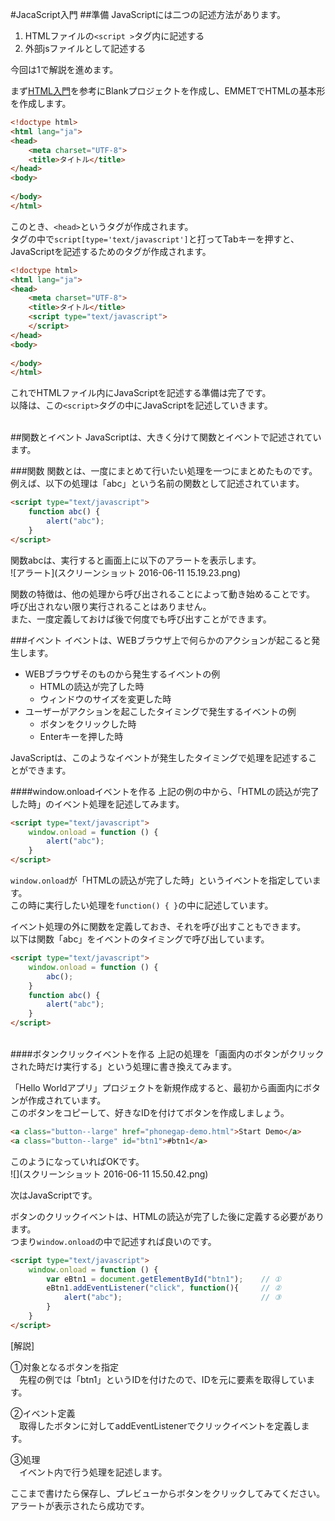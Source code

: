 #JacaScript入門
##準備
JavaScriptには二つの記述方法があります。

1. HTMLファイルの`<script >`タグ内に記述する
2. 外部jsファイルとして記述する

今回は1で解説を進めます。  

まず[HTML入門](https://koriyamadojo.gitbooks.io/basic_course/content/intro_html.html)を参考にBlankプロジェクトを作成し、EMMETでHTMLの基本形を作成します。
```html
<!doctype html>
<html lang="ja">
<head>
    <meta charset="UTF-8">
	<title>タイトル</title>
</head>
<body>
	
</body>
</html>

```
このとき、`<head>`というタグが作成されます。  
タグの中で`script[type='text/javascript']`と打ってTabキーを押すと、JavaScriptを記述するためのタグが作成されます。
```html
<!doctype html>
<html lang="ja">
<head>
    <meta charset="UTF-8">
	<title>タイトル</title>
    <script type="text/javascript">
    </script>
</head>
<body>
	
</body>
</html>

```
これでHTMLファイル内にJavaScriptを記述する準備は完了です。  
以降は、この`<script>`タグの中にJavaScriptを記述していきます。

<br>
##関数とイベント
JavaScriptは、大きく分けて関数とイベントで記述されています。

###関数
関数とは、一度にまとめて行いたい処理を一つにまとめたものです。  
例えば、以下の処理は「abc」という名前の関数として記述されています。
```html
<script type="text/javascript">
    function abc() {  
        alert("abc");  
    }
</script>
```
関数abcは、実行すると画面上に以下のアラートを表示します。  
![アラート](スクリーンショット 2016-06-11 15.19.23.png)

関数の特徴は、他の処理から呼び出されることによって動き始めることです。  
呼び出されない限り実行されることはありません。  
また、一度定義しておけば後で何度でも呼び出すことができます。

###イベント
イベントは、WEBブラウザ上で何らかのアクションが起こると発生します。

 - WEBブラウザそのものから発生するイベントの例
	 + HTMLの読込が完了した時
	 + ウィンドウのサイズを変更した時
 - ユーザーがアクションを起こしたタイミングで発生するイベントの例
	 + ボタンをクリックした時
	 + Enterキーを押した時

JavaScriptは、このようなイベントが発生したタイミングで処理を記述することができます。

####window.onloadイベントを作る
上記の例の中から、「HTMLの読込が完了した時」のイベント処理を記述してみます。  
```html
<script type="text/javascript">
    window.onload = function () {
        alert("abc");
    }
</script>
```
`window.onload`が「HTMLの読込が完了した時」というイベントを指定しています。  
この時に実行したい処理を`function() { }`の中に記述しています。

イベント処理の外に関数を定義しておき、それを呼び出すこともできます。  
以下は関数「abc」をイベントのタイミングで呼び出しています。
```html
<script type="text/javascript">
    window.onload = function () {
        abc();
    }
    function abc() {
        alert("abc");
    }
</script>
```
<br>
####ボタンクリックイベントを作る
上記の処理を「画面内のボタンがクリックされた時だけ実行する」という処理に書き換えてみます。

「Hello Worldアプリ」プロジェクトを新規作成すると、最初から画面内にボタンが作成されています。  
このボタンをコピーして、好きなIDを付けてボタンを作成しましょう。
```html
<a class="button--large" href="phonegap-demo.html">Start Demo</a>
<a class="button--large" id="btn1">#btn1</a>
```
このようになっていればOKです。  
![](スクリーンショット 2016-06-11 15.50.42.png)

次はJavaScriptです。

ボタンのクリックイベントは、HTMLの読込が完了した後に定義する必要があります。  
つまり`window.onload`の中で記述すれば良いのです。
```html
<script type="text/javascript">
    window.onload = function () {
        var eBtn1 = document.getElementById("btn1");	// ①
        eBtn1.addEventListener("click", function(){		// ②
            alert("abc");								// ③
        }
    }
</script>
```
[解説]

①対象となるボタンを指定  
　先程の例では「btn1」というIDを付けたので、IDを元に要素を取得しています。

②イベント定義  
　取得したボタンに対してaddEventListenerでクリックイベントを定義します。

③処理  
　イベント内で行う処理を記述します。

ここまで書けたら保存し、プレビューからボタンをクリックしてみてください。  
アラートが表示されたら成功です。

<br>